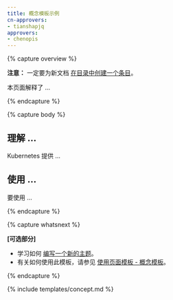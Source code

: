 ```yaml
---
title: 概念模板示例
cn-approvers:
- tianshapjq
approvers:
- chenopis
---
```



{% capture overview %}


**注意：** 一定要为新文档 [在目录中创建一个条目](/docs/home/contribute/write-new-topic/#creating-an-entry-in-the-table-of-contents)。


本页面解释了 ...

{% endcapture %}

{% capture body %}


## 理解 ...

Kubernetes 提供 ...


## 使用 ...

要使用 ...

{% endcapture %}

{% capture whatsnext %}


**[可选部分]**


* 学习如何 [编写一个新的主题](/docs/home/contribute/write-new-topic/)。
* 有关如何使用此模板，请参见 [使用页面模板 - 概念模板](/docs/home/contribute/page-templates/#concept_template)。

{% endcapture %}

{% include templates/concept.md %}
